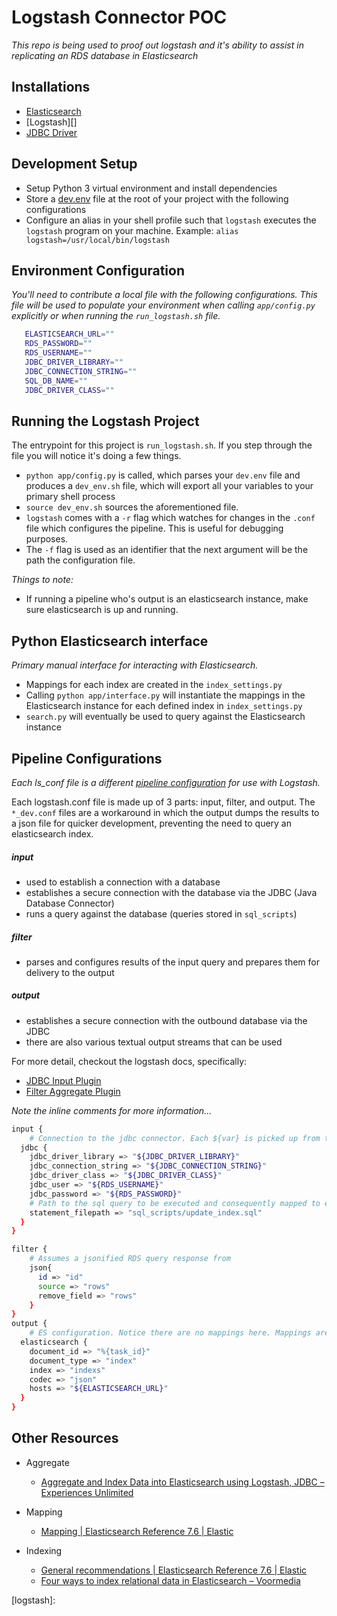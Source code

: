 # Logstash Connector POC
_This repo is being used to proof out logstash and it's ability to assist in replicating an RDS database in Elasticsearch_

## Installations
 - [Elasticsearch][ES_URL]
 - [Logstash][]
 - [JDBC Driver][jdbc-driver-installation]

## Development Setup
 - Setup Python 3 virtual environment and install dependencies
 - Store a [dev.env][envs] file at the root of your project with the following configurations
 - Configure an alias in your shell profile such that `logstash` executes the `logstash` program on your machine. Example: `alias logstash=/usr/local/bin/logstash`

 ## Environment Configuration
 _You'll need to contribute a local file with the following configurations. This file will be used to populate your environment when calling `app/config.py` explicitly or when running the `run_logstash.sh` file._
 ```sh
    ELASTICSEARCH_URL=""
    RDS_PASSWORD=""
    RDS_USERNAME=""
    JDBC_DRIVER_LIBRARY=""
    JDBC_CONNECTION_STRING=""
    SQL_DB_NAME=""
    JDBC_DRIVER_CLASS=""
```

## Running the Logstash Project

The entrypoint for this project is `run_logstash.sh`. If you step through the file you will notice it's doing a few things. 
 - `python app/config.py` is called, which parses your `dev.env` file and produces a `dev_env.sh` file, which will export all your variables to your primary shell process
 - `source dev_env.sh` sources the aforementioned file.
 - `logstash` comes with a `-r` flag which watches for changes in the `.conf` file which configures the pipeline. This is useful for debugging purposes.
 - The `-f` flag is used as an identifier that the next argument will be the path the configuration file. 

 _Things to note:_ 
 - If running a pipeline who's output is an elasticsearch instance, make sure elasticsearch is up and running. 

## Python Elasticsearch interface
_Primary manual interface for interacting with Elasticsearch._
 - Mappings for each index are created in the `index_settings.py`  
 - Calling `python app/interface.py` will instantiate the mappings in the Elasticsearch instance for each defined index in `index_settings.py`
 - `search.py` will eventually be used to query against the Elasticsearch instance

## Pipeline Configurations
_Each ls_conf file is a different [pipeline configuration][ls_conf] for use with Logstash._

Each logstash.conf file is made up of 3 parts: input, filter, and output. The `*_dev.conf` files are a workaround in which the output dumps the results to a json file for quicker development, preventing the need to query an elasticsearch index. 

##### input
 - used to establish a connection with a database
 - establishes a secure connection with the database via the JDBC (Java Database Connector)
 - runs a query against the database (queries stored in `sql_scripts`)
 
##### filter
 - parses and configures results of the input query and prepares them for delivery to the output

##### output
 - establishes a secure connection with the outbound database via the JDBC 
 - there are also various textual output streams that can be used

For more detail, checkout the logstash docs, specifically: 
 - [JDBC Input Plugin][jdbc-input-plugin]
 - [Filter Aggregate Plugin][filter-aggregate]

_Note the inline comments for more information..._

```sh
input {
    # Connection to the jdbc connector. Each ${var} is picked up from the shell environment
  jdbc {
    jdbc_driver_library => "${JDBC_DRIVER_LIBRARY}"
    jdbc_connection_string => "${JDBC_CONNECTION_STRING}"
    jdbc_driver_class => "${JDBC_DRIVER_CLASS}"
    jdbc_user => "${RDS_USERNAME}"
    jdbc_password => "${RDS_PASSWORD}"
    # Path to the sql query to be executed and consequently mapped to elasticsearch
    statement_filepath => "sql_scripts/update_index.sql"
  }
}

filter {
    # Assumes a jsonified RDS query response from
    json{
      id => "id"
      source => "rows"
      remove_field => "rows"
    }
} 
output {
    # ES configuration. Notice there are no mappings here. Mappings are configured by the python interface as of now
  elasticsearch {
    document_id => "%{task_id}"
    document_type => "index"
    index => "indexs"
    codec => "json"
    hosts => "${ELASTICSEARCH_URL}"
  }
}

```

## Other Resources 
 - Aggregate
    - [Aggregate and Index Data into Elasticsearch using Logstash, JDBC – Experiences Unlimited](https://sanaulla.info/2017/10/27/aggregate-and-index-data-into-elasticsearch-using-logstash-jdbc/)
 
 - Mapping
    - [Mapping | Elasticsearch Reference 7.6 | Elastic](https://www.elastic.co/guide/en/elasticsearch/reference/current/mapping.html#mapping-limit-settings)

 - Indexing
    - [General recommendations | Elasticsearch Reference 7.6 | Elastic](https://www.elastic.co/guide/en/elasticsearch/reference/current/general-recommendations.html)
    - [Four ways to index relational data in Elasticsearch – Voormedia](https://voormedia.com/blog/2014/06/four-ways-to-index-relational-data-in-elasticsearch)



 [ES_URL]: https://www.elastic.co/elasticsearch/?ultron=[EL]-[B]-[AMER]-US+CA-Exact&blade=adwords-s&Device=c&thor=elasticsearch%20install&gclid=Cj0KCQiAtOjyBRC0ARIsAIpJyGPa567p95L6DMerKt8Zf3Blm-ld_M6UWNLl6Zh0ll-aWRvHXe4ld2YaApmWEALw_wcB

 [envs]: #markdown-header-environment-configuration

 [ls_conf]: https://www.elastic.co/guide/en/logstash/current/configuration.html

 [jdbc-input-plugin]: https://www.elastic.co/guide/en/logstash/current/plugins-inputs-jdbc.html

 [filter-aggregate]: https://www.elastic.co/guide/en/logstash/current/plugins-filters-aggregate.html

 [jdbc-driver-installation]: https://www.microsoft.com/en-us/download/details.aspx?id=100855

 [logstash]: 